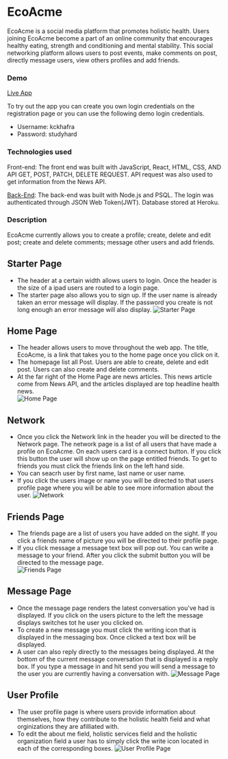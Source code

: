 # EcoAcme
EcoAcme is a social media platform that promotes holistic health. Users joining EcoAcme become a part of an online community that encourages healthy eating, strength and conditioning and mental stability. This social networking platform allows users to post events, make comments on post, directly message users, view others profiles and add friends.

### Demo
[Live App](https://ecoacme-app.kckhafra.now.sh/)

To try out the app you can create you own login credentials on the registration page or you can use the following demo login credentials. 
- Username: kckhafra
- Password: studyhard

### Technologies used
Front-end: The front end was built with JavaScript, React, HTML, CSS, AND API GET, POST, PATCH, DELETE REQUEST. API request was also used to get information from the News API. 

[Back-End](https://github.com/kckhafra/EcoAcme-API): The back-end was built with Node.js and PSQL. The login was authenticated through JSON Web Token(JWT). Database stored at Heroku. 

### Description
EcoAcme currently allows you to create a profile; create, delete and edit post; create and delete comments; message other users and add friends.   

## Starter Page
- The header at a certain width allows users to login. Once the header is the size of a ipad users are routed to a login page.   
- The starter page also allows you to sign up. If the user name is already taken an error message will display. If the password you create is not long enough an error message will also display. 
![Starter Page](https://raw.githubusercontent.com/kckhafra/EcoAcme-Client/master/Pictures/Screen%20Shot%202019-10-20%20at%202.19.44%20PM.png)

## Home Page
- The header allows users to move throughout the web app. The title, EcoAcme, is a link that takes you to the home page once you click on it.  
- The homepage list all Post. Users are able to create, delete and edit post. Users can also create and delete comments.
- At the far right of the Home Page are news articles. This news article come from News API, and the articles displayed are top headline health news.  
![Home Page](https://raw.githubusercontent.com/kckhafra/EcoAcme-Client/master/Pictures/Screen%20Shot%202019-10-20%20at%203.07.05%20PM.png)

## Network
- Once you click the Network link in the header you will be directed to the Network page. The network page is a list of all users that have made a profile on EcoAcme. On each users card is a connect button. If you click this button the user will show up on the page entitled friends. To get to friends you must click the friends link on the left hand side. 
- You can seacrh user by first name, last name or user name. 
- If you click the users image or name you will be directed to that users profile page where you will be able to see more information about the user. 
![Network](https://raw.githubusercontent.com/kckhafra/EcoAcme-Client/master/Pictures/Screen%20Shot%202019-10-20%20at%203.08.07%20PM.png)

## Friends Page
- The friends page are a list of users you have added on the sight. If you click a friends name of picture you will be directed to their profile page. 
- If you click message a message text box will pop out. You can write a message to your friend. After you click the submit button you will be directed to the message page.  
![Friends Page](https://raw.githubusercontent.com/kckhafra/EcoAcme-Client/master/Pictures/Screen%20Shot%202019-10-20%20at%203.08.31%20PM.png)

## Message Page
- Once the message page renders the latest conversation you've had is displayed. If you click on the users picture to the left the message displays switches tot he user you clicked on. 
- To create a new message you must click the writing icon that is displayed in the messaging box. Once clicked a text box will be displayed. 
- A user can also reply directly to the messages being displayed. At the bottom of the current message conversation that is displayed is a reply box. If you type a message in and hit send you will send a message to the user you are currently having a conversation with. 
![Message Page](https://raw.githubusercontent.com/kckhafra/EcoAcme-Client/master/Pictures/Screen%20Shot%202019-10-20%20at%203.08.52%20PM.png)

## User Profile
- The user profile page is where users provide information about themselves, how they contribute to the holistic health field and what orginizations they are afilliated with. 
- To edit the about me field, holistic services field and the holistic organization field a user has to simply click the write icon located in each of the corresponding boxes. 
![User Profile Page](https://raw.githubusercontent.com/kckhafra/EcoAcme-Client/master/Pictures/Screen%20Shot%202019-10-20%20at%203.09.07%20PM.png)




